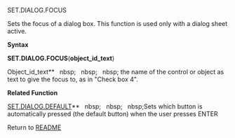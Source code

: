 SET.DIALOG.FOCUS

Sets the focus of a dialog box. This function is used only with a dialog
sheet active.

**Syntax**

**SET.DIALOG.FOCUS**(**object\_id\_text**)

Object\_id\_text**&nbsp;&nbsp;&nbsp;nbsp;&nbsp;&nbsp;&nbsp;nbsp;&nbsp;&nbsp;&nbsp;nbsp;&nbsp;the name of the control or
object as text to give the focus to, as in "Check box 4".

**Related Function**

[SET.DIALOG.DEFAULT](SET.DIALOG.DEFAULT.md)**&nbsp;&nbsp;&nbsp;nbsp;&nbsp;&nbsp;&nbsp;nbsp;&nbsp;&nbsp;&nbsp;nbsp;Sets which button is automatically
pressed (the default button) when the user presses ENTER



Return to [README](README.md)

